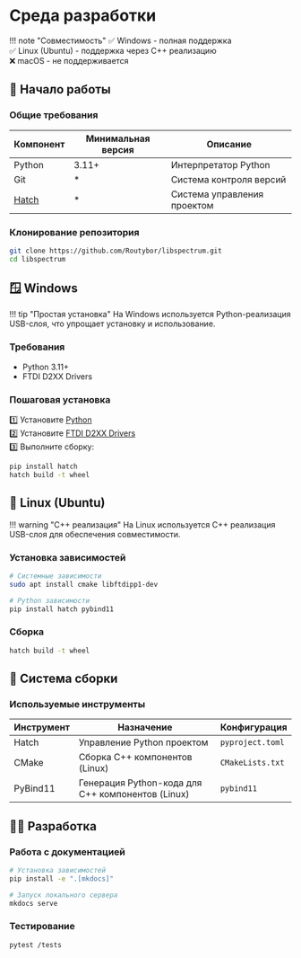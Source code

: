 # Среда разработки

!!! note "Совместимость"
    ✅ Windows - полная поддержка  
    ✅ Linux (Ubuntu) - поддержка через C++ реализацию  
    ❌ macOS - не поддерживается

## 🚀 Начало работы

### Общие требования

| Компонент | Минимальная версия | Описание |
|-----------|-------------------|-----------|
| Python | 3.11+ | Интерпретатор Python |
| Git | * | Система контроля версий |
| [Hatch](https://hatch.pypa.io/) | * | Система управления проектом |

### Клонирование репозитория

```bash
git clone https://github.com/Routybor/libspectrum.git
cd libspectrum
```

## 🪟 Windows

!!! tip "Простая установка"
    На Windows используется Python-реализация USB-слоя, что упрощает установку и использование.

### Требования

- Python 3.11+
- FTDI D2XX Drivers

### Пошаговая установка

1️⃣ Установите [Python](https://www.python.org/downloads/)  
2️⃣ Установите [FTDI D2XX Drivers](https://ftdichip.com/drivers/d2xx-drivers/)  
3️⃣ Выполните сборку:

```cmd
pip install hatch
hatch build -t wheel
```

## 🐧 Linux (Ubuntu)

!!! warning "C++ реализация"
    На Linux используется C++ реализация USB-слоя для обеспечения совместимости.

### Установка зависимостей

```bash
# Системные зависимости
sudo apt install cmake libftdipp1-dev

# Python зависимости
pip install hatch pybind11
```

### Сборка

```bash
hatch build -t wheel
```

## 🔧 Система сборки

### Используемые инструменты

| Инструмент | Назначение | Конфигурация |
|------------|------------|---------------|
| Hatch | Управление Python проектом | `pyproject.toml` |
| CMake | Сборка C++ компонентов (Linux) | `CMakeLists.txt` |
| PyBind11 | Генерация Python-кода для C++ компонентов (Linux) | `pybind11` |

## 👨‍💻 Разработка

### Работа с документацией

```bash
# Установка зависимостей
pip install -e ".[mkdocs]"

# Запуск локального сервера
mkdocs serve
```

### Тестирование

```bash
pytest /tests
```
